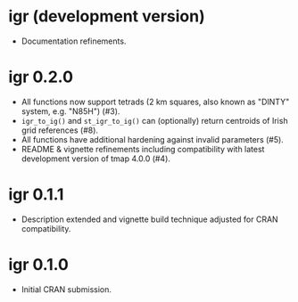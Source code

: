 # igr (development version)

* Documentation refinements.

# igr 0.2.0

* All functions now support tetrads (2 km squares, also known as "DINTY" system, e.g. "N85H") (#3).
* `igr_to_ig()` and `st_igr_to_ig()` can (optionally) return centroids of Irish grid references (#8).
* All functions have additional hardening against invalid parameters (#5).
* README & vignette refinements including compatibility with latest development version of tmap 4.0.0 (#4).

# igr 0.1.1

* Description extended and vignette build technique adjusted for CRAN compatibility.

# igr 0.1.0

* Initial CRAN submission.
